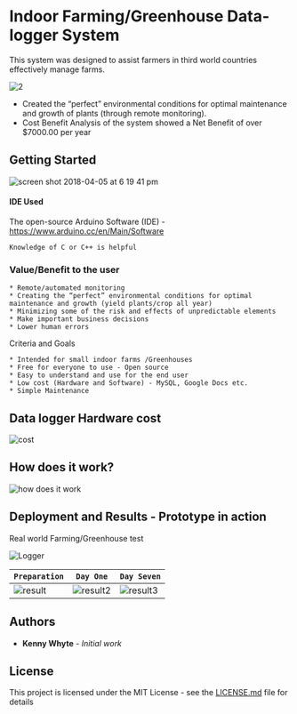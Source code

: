 # Indoor Farming/Greenhouse Data-logger System

This system was designed to assist farmers in third world countries effectively manage farms.

![2](https://user-images.githubusercontent.com/9040355/38417279-aca36ce2-3965-11e8-8598-a62596cfa960.PNG)

*	Created the “perfect” environmental conditions for optimal maintenance and growth of plants (through remote monitoring).
*	Cost Benefit Analysis of the system showed a Net Benefit of over $7000.00 per year 


## Getting Started

![screen shot 2018-04-05 at 6 19 41 pm](https://user-images.githubusercontent.com/9040355/38395001-c2cdd3fc-38fe-11e8-9d9a-206fed25e160.png)



#### IDE Used

The open-source Arduino Software (IDE) - https://www.arduino.cc/en/Main/Software 

```
Knowledge of C or C++ is helpful
```

### Value/Benefit to the user

```
* Remote/automated monitoring 
* Creating the “perfect” environmental conditions for optimal maintenance and growth (yield plants/crop all year) 
* Minimizing some of the risk and effects of unpredictable elements
* Make important business decisions
* Lower human errors

```

Criteria and Goals 

```
* Intended for small indoor farms /Greenhouses
* Free for everyone to use - Open source
* Easy to understand and use for the end user
* Low cost (Hardware and Software) - MySQL, Google Docs etc.
* Simple Maintenance

```

## Data logger Hardware cost

![cost](https://user-images.githubusercontent.com/9040355/38415670-40eb3d7c-3960-11e8-81f3-2fde010767c3.PNG)

## How does it work?

![how does it work](https://user-images.githubusercontent.com/9040355/38416395-92b98f6c-3962-11e8-8632-dbc9fb647b81.PNG)

## Deployment and Results - Prototype in action 

Real world Farming/Greenhouse test

![Logger](https://media.giphy.com/media/5bkD1YaJdWxgfp8efn/giphy.gif)


| `Preparation` | `Day One` | `Day Seven` |
| --- | --- | --- |
| ![result](https://user-images.githubusercontent.com/9040355/38417306-cb7d0d62-3965-11e8-9f83-5686ecfd56d5.PNG) | ![result2](https://user-images.githubusercontent.com/9040355/38418139-288f796a-3969-11e8-9f0b-184e409046ee.PNG) | ![result3](https://user-images.githubusercontent.com/9040355/38418165-49f556c4-3969-11e8-95d4-33723f65478a.PNG) |

## Authors

* **Kenny Whyte** - *Initial work* 


## License

This project is licensed under the MIT License - see the [LICENSE.md](LICENSE.md) file for details
